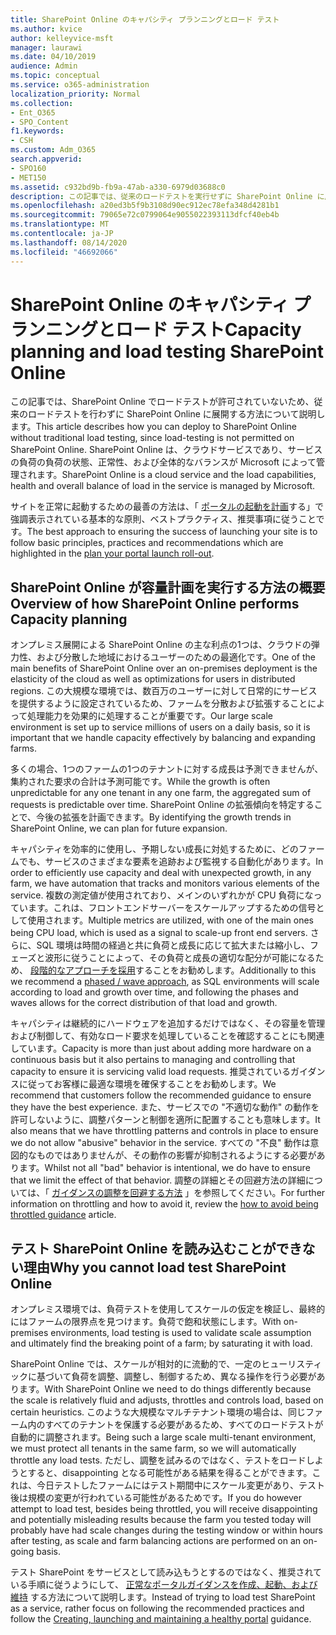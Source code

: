 ```yaml
---
title: SharePoint Online のキャパシティ プランニングとロード テスト
ms.author: kvice
author: kelleyvice-msft
manager: laurawi
ms.date: 04/10/2019
audience: Admin
ms.topic: conceptual
ms.service: o365-administration
localization_priority: Normal
ms.collection:
- Ent_O365
- SPO_Content
f1.keywords:
- CSH
ms.custom: Adm_O365
search.appverid:
- SPO160
- MET150
ms.assetid: c932bd9b-fb9a-47ab-a330-6979d03688c0
description: この記事では、従来のロードテストを実行せずに SharePoint Online に展開する方法について説明します。これは許可されていないためです。
ms.openlocfilehash: a20ed3b5f9b3108d90ec912ec78efa348d4281b1
ms.sourcegitcommit: 79065e72c0799064e9055022393113dfcf40eb4b
ms.translationtype: MT
ms.contentlocale: ja-JP
ms.lasthandoff: 08/14/2020
ms.locfileid: "46692066"
---
```

# <a name="capacity-planning-and-load-testing-sharepoint-online"></a><span data-ttu-id="ca300-103">SharePoint Online のキャパシティ プランニングとロード テスト</span><span class="sxs-lookup"><span data-stu-id="ca300-103">Capacity planning and load testing SharePoint Online</span></span>
<span data-ttu-id="ca300-104">この記事では、SharePoint Online でロードテストが許可されていないため、従来のロードテストを行わずに SharePoint Online に展開する方法について説明します。</span><span class="sxs-lookup"><span data-stu-id="ca300-104">This article describes how you can deploy to SharePoint Online without traditional load testing, since load-testing is not permitted on SharePoint Online.</span></span> <span data-ttu-id="ca300-105">SharePoint Online は、クラウドサービスであり、サービスの負荷の負荷の状態、正常性、および全体的なバランスが Microsoft によって管理されます。</span><span class="sxs-lookup"><span data-stu-id="ca300-105">SharePoint Online is a cloud service and the load capabilities, health and overall balance of load in the service is managed by Microsoft.</span></span>
  
<span data-ttu-id="ca300-106">サイトを正常に起動するための最善の方法は、「 [ポータルの起動を計画](planportallaunchroll-out.md)する」で強調表示されている基本的な原則、ベストプラクティス、推奨事項に従うことです。</span><span class="sxs-lookup"><span data-stu-id="ca300-106">The best approach to ensuring the success of launching your site is to follow basic principles, practices and recommendations which are highlighted in the [plan your portal launch roll-out](planportallaunchroll-out.md).</span></span>

## <a name="overview-of-how-sharepoint-online-performs-capacity-planning"></a><span data-ttu-id="ca300-107">SharePoint Online が容量計画を実行する方法の概要</span><span class="sxs-lookup"><span data-stu-id="ca300-107">Overview of how SharePoint Online performs Capacity planning</span></span> 
<span data-ttu-id="ca300-108">オンプレミス展開による SharePoint Online の主な利点の1つは、クラウドの弾力性、および分散した地域におけるユーザーのための最適化です。</span><span class="sxs-lookup"><span data-stu-id="ca300-108">One of the main benefits of SharePoint Online over an on-premises deployment is the elasticity of the cloud as well as optimizations for users in distributed regions.</span></span> <span data-ttu-id="ca300-109">この大規模な環境では、数百万のユーザーに対して日常的にサービスを提供するように設定されているため、ファームを分散および拡張することによって処理能力を効果的に処理することが重要です。</span><span class="sxs-lookup"><span data-stu-id="ca300-109">Our large scale environment is set up to service millions of users on a daily basis, so it is important that we handle capacity effectively by balancing and expanding farms.</span></span>
  
<span data-ttu-id="ca300-110">多くの場合、1つのファームの1つのテナントに対する成長は予測できませんが、集約された要求の合計は予測可能です。</span><span class="sxs-lookup"><span data-stu-id="ca300-110">While the growth is often unpredictable for any one tenant in any one farm, the aggregated sum of requests is predictable over time.</span></span> <span data-ttu-id="ca300-111">SharePoint Online の拡張傾向を特定することで、今後の拡張を計画できます。</span><span class="sxs-lookup"><span data-stu-id="ca300-111">By identifying the growth trends in SharePoint Online, we can plan for future expansion.</span></span>
  
<span data-ttu-id="ca300-112">キャパシティを効率的に使用し、予期しない成長に対処するために、どのファームでも、サービスのさまざまな要素を追跡および監視する自動化があります。</span><span class="sxs-lookup"><span data-stu-id="ca300-112">In order to efficiently use capacity and deal with unexpected growth, in any farm, we have automation that tracks and monitors various elements of the service.</span></span> <span data-ttu-id="ca300-113">複数の測定値が使用されており、メインのいずれかが CPU 負荷になっています。これは、フロントエンドサーバーをスケールアップするための信号として使用されます。</span><span class="sxs-lookup"><span data-stu-id="ca300-113">Multiple metrics are utilized, with one of the main ones being CPU load, which is used as a signal to scale-up front end servers.</span></span> <span data-ttu-id="ca300-114">さらに、SQL 環境は時間の経過と共に負荷と成長に応じて拡大または縮小し、フェーズと波形に従うことによって、その負荷と成長の適切な配分が可能になるため、 [段階的なアプローチを採用](planportallaunchroll-out.md)することをお勧めします。</span><span class="sxs-lookup"><span data-stu-id="ca300-114">Additionally to this we recommend a [phased / wave approach](planportallaunchroll-out.md), as SQL environments will scale according to load and growth over time, and following the phases and waves allows for the correct distribution of that load and growth.</span></span> 

<span data-ttu-id="ca300-115">キャパシティは継続的にハードウェアを追加するだけではなく、その容量を管理および制御して、有効なロード要求を処理していることを確認することにも関連しています。</span><span class="sxs-lookup"><span data-stu-id="ca300-115">Capacity is more than just about adding more hardware on a continuous basis but it also pertains to managing and controlling that capacity to ensure it is servicing valid load requests.</span></span> <span data-ttu-id="ca300-116">推奨されているガイダンスに従ってお客様に最適な環境を確保することをお勧めします。</span><span class="sxs-lookup"><span data-stu-id="ca300-116">We recommend that customers follow the recommended guidance to ensure they have the best experience.</span></span> <span data-ttu-id="ca300-117">また、サービスでの "不適切な動作" の動作を許可しないように、調整パターンと制御を適所に配置することも意味します。</span><span class="sxs-lookup"><span data-stu-id="ca300-117">It also means that we have throttling patterns and controls in place to ensure we do not allow "abusive" behavior in the service.</span></span> <span data-ttu-id="ca300-118">すべての "不良" 動作は意図的なものではありませんが、その動作の影響が抑制されるようにする必要があります。</span><span class="sxs-lookup"><span data-stu-id="ca300-118">Whilst not all "bad" behavior is intentional, we do have to ensure that we limit the effect of that behavior.</span></span> <span data-ttu-id="ca300-119">調整の詳細とその回避方法の詳細については、「 [ガイダンスの調整を回避する方法](https://docs.microsoft.com/sharepoint/dev/general-development/how-to-avoid-getting-throttled-or-blocked-in-sharepoint-online) 」を参照してください。</span><span class="sxs-lookup"><span data-stu-id="ca300-119">For further information on throttling and how to avoid it, review the [how to avoid being throttled guidance](https://docs.microsoft.com/sharepoint/dev/general-development/how-to-avoid-getting-throttled-or-blocked-in-sharepoint-online) article.</span></span>

## <a name="why-you-cannot-load-test-sharepoint-online"></a><span data-ttu-id="ca300-120">テスト SharePoint Online を読み込むことができない理由</span><span class="sxs-lookup"><span data-stu-id="ca300-120">Why you cannot load test SharePoint Online</span></span>
<span data-ttu-id="ca300-121">オンプレミス環境では、負荷テストを使用してスケールの仮定を検証し、最終的にはファームの限界点を見つけます。負荷で飽和状態にします。</span><span class="sxs-lookup"><span data-stu-id="ca300-121">With on-premises environments, load testing is used to validate scale assumption and ultimately find the breaking point of a farm; by saturating it with load.</span></span> 

<span data-ttu-id="ca300-122">SharePoint Online では、スケールが相対的に流動的で、一定のヒューリスティックに基づいて負荷を調整、調整し、制御するため、異なる操作を行う必要があります。</span><span class="sxs-lookup"><span data-stu-id="ca300-122">With SharePoint Online we need to do things differently because the scale is relatively fluid and adjusts, throttles and controls load, based on certain heuristics.</span></span> <span data-ttu-id="ca300-123">このような大規模なマルチテナント環境の場合は、同じファーム内のすべてのテナントを保護する必要があるため、すべてのロードテストが自動的に調整されます。</span><span class="sxs-lookup"><span data-stu-id="ca300-123">Being such a large scale multi-tenant environment, we must protect all tenants in the same farm, so we will automatically throttle any load tests.</span></span> <span data-ttu-id="ca300-124">ただし、調整を試みるのではなく、テストをロードしようとすると、disappointing となる可能性がある結果を得ることができます。これは、今日テストしたファームにはテスト期間中にスケール変更があり、テスト後は規模の変更が行われている可能性があるためです。</span><span class="sxs-lookup"><span data-stu-id="ca300-124">If you do however attempt to load test, besides being throttled, you will receive disappointing and potentially misleading results because the farm you tested today will probably have had scale changes during the testing window or within hours after testing, as scale and farm balancing actions are performed on an on-going basis.</span></span>

<span data-ttu-id="ca300-125">テスト SharePoint をサービスとして読み込もうとするのではなく、推奨されている手順に従うようにして、 [正常なポータルガイダンスを作成、起動、および維持](https://go.microsoft.com/fwlink/?linkid=2105838) する方法について説明します。</span><span class="sxs-lookup"><span data-stu-id="ca300-125">Instead of trying to load test SharePoint as a service, rather focus on following the recommended practices and follow the [Creating, launching and maintaining a healthy portal](https://go.microsoft.com/fwlink/?linkid=2105838) guidance.</span></span>

